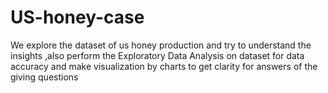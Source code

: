# US-honey-case
We explore the dataset of us honey production and try to understand the insights ,also perform the  Exploratory Data Analysis on dataset for data accuracy and make visualization by charts to get clarity for answers of the giving questions
